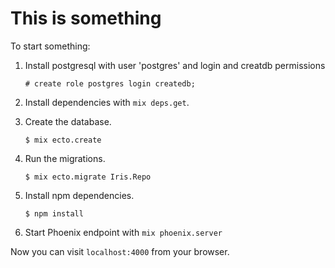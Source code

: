 # This is something

To start something:

1. Install postgresql with user 'postgres' and login and creatdb permissions

    `# create role postgres login createdb;`

2. Install dependencies with `mix deps.get`.
3. Create the database.

    `$ mix ecto.create`

4. Run the migrations.

    `$ mix ecto.migrate Iris.Repo`

5. Install npm dependencies.

    `$ npm install`

5. Start Phoenix endpoint with `mix phoenix.server`

Now you can visit `localhost:4000` from your browser.

